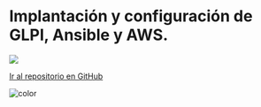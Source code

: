 # Implantación y configuración de GLPI, Ansible y AWS.

<!-- background image -->

![](/media/software.png)

[Ir al repositorio en GitHub](https://github.com/alvaroguiradoASIR/proyectofinal)

<!-- background color -->

![color](#ffffff)
